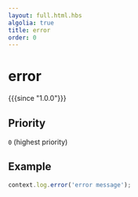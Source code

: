 ```yaml
---
layout: full.html.hbs
algolia: true
title: error
order: 0
---
```



# error

{{{since "1.0.0"}}}

## Priority

`0` (highest priority)

## Example 

```js
context.log.error('error message');
```
